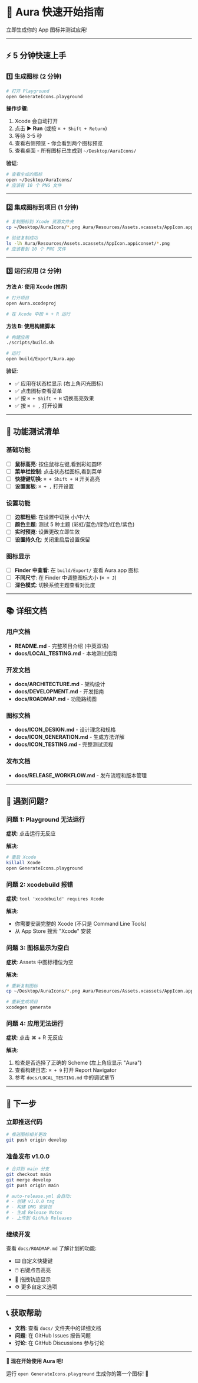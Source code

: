 # 🚀 Aura 快速开始指南

立即生成你的 App 图标并测试应用!

---

## ⚡ 5 分钟快速上手

### 1️⃣ 生成图标 (2 分钟)

```bash
# 打开 Playground
open GenerateIcons.playground
```

**操作步骤**:
1. Xcode 会自动打开
2. 点击 **▶️ Run** (或按 `⌘ + Shift + Return`)
3. 等待 3-5 秒
4. 查看右侧预览 - 你会看到两个图标预览
5. 查看桌面 - 所有图标已生成到 `~/Desktop/AuraIcons/`

**验证**:
```bash
# 查看生成的图标
open ~/Desktop/AuraIcons/
# 应该有 10 个 PNG 文件
```

---

### 2️⃣ 集成图标到项目 (1 分钟)

```bash
# 复制图标到 Xcode 资源文件夹
cp ~/Desktop/AuraIcons/*.png Aura/Resources/Assets.xcassets/AppIcon.appiconset/

# 验证复制成功
ls -lh Aura/Resources/Assets.xcassets/AppIcon.appiconset/*.png
# 应该看到 10 个 PNG 文件
```

---

### 3️⃣ 运行应用 (2 分钟)

**方法 A: 使用 Xcode (推荐)**
```bash
# 打开项目
open Aura.xcodeproj

# 在 Xcode 中按 ⌘ + R 运行
```

**方法 B: 使用构建脚本**
```bash
# 构建应用
./scripts/build.sh

# 运行
open build/Export/Aura.app
```

**验证**:
- ✅ 应用在状态栏显示 (右上角闪光图标)
- ✅ 点击图标查看菜单
- ✅ 按 `⌘ + Shift + H` 切换高亮效果
- ✅ 按 `⌘ + ,` 打开设置

---

## 🎨 功能测试清单

### 基础功能
- [ ] **鼠标高亮**: 按住鼠标左键,看到彩虹圆环
- [ ] **菜单栏控制**: 点击状态栏图标,看到菜单
- [ ] **快捷键切换**: `⌘ + Shift + H` 开关高亮
- [ ] **设置面板**: `⌘ + ,` 打开设置

### 设置功能
- [ ] **边框粗细**: 在设置中切换 小/中/大
- [ ] **颜色主题**: 测试 5 种主题 (彩虹/蓝色/绿色/红色/紫色)
- [ ] **实时预览**: 设置更改立即生效
- [ ] **设置持久化**: 关闭重启后设置保留

### 图标显示
- [ ] **Finder 中查看**: 在 `build/Export/` 查看 Aura.app 图标
- [ ] **不同尺寸**: 在 Finder 中调整图标大小 (`⌘ + J`)
- [ ] **深色模式**: 切换系统主题查看对比度

---

## 📚 详细文档

### 用户文档
- **README.md** - 完整项目介绍 (中英双语)
- **docs/LOCAL_TESTING.md** - 本地测试指南

### 开发文档
- **docs/ARCHITECTURE.md** - 架构设计
- **docs/DEVELOPMENT.md** - 开发指南
- **docs/ROADMAP.md** - 功能路线图

### 图标文档
- **docs/ICON_DESIGN.md** - 设计理念和规格
- **docs/ICON_GENERATION.md** - 生成方法详解
- **docs/ICON_TESTING.md** - 完整测试流程

### 发布文档
- **docs/RELEASE_WORKFLOW.md** - 发布流程和版本管理

---

## 🐛 遇到问题?

### 问题 1: Playground 无法运行

**症状**: 点击运行无反应

**解决**:
```bash
# 重启 Xcode
killall Xcode
open GenerateIcons.playground
```

### 问题 2: xcodebuild 报错

**症状**: `tool 'xcodebuild' requires Xcode`

**解决**:
- 你需要安装完整的 Xcode (不只是 Command Line Tools)
- 从 App Store 搜索 "Xcode" 安装

### 问题 3: 图标显示为空白

**症状**: Assets 中图标槽位为空

**解决**:
```bash
# 重新复制图标
cp ~/Desktop/AuraIcons/*.png Aura/Resources/Assets.xcassets/AppIcon.appiconset/

# 重新生成项目
xcodegen generate
```

### 问题 4: 应用无法运行

**症状**: 点击 ⌘ + R 无反应

**解决**:
1. 检查是否选择了正确的 Scheme (左上角应显示 "Aura")
2. 查看构建日志: `⌘ + 9` 打开 Report Navigator
3. 参考 `docs/LOCAL_TESTING.md` 中的调试章节

---

## 🎯 下一步

### 立即推送代码
```bash
# 推送图标相关更改
git push origin develop
```

### 准备发布 v1.0.0
```bash
# 合并到 main 分支
git checkout main
git merge develop
git push origin main

# auto-release.yml 会自动:
# - 创建 v1.0.0 tag
# - 构建 DMG 安装包
# - 生成 Release Notes
# - 上传到 GitHub Releases
```

### 继续开发

查看 `docs/ROADMAP.md` 了解计划的功能:
- ⌨️ 自定义快捷键
- 🖱️ 右键点击高亮
- 🎨 拖拽轨迹显示
- ⚙️ 更多自定义选项

---

## 📞 获取帮助

- **文档**: 查看 `docs/` 文件夹中的详细文档
- **问题**: 在 GitHub Issues 报告问题
- **讨论**: 在 GitHub Discussions 参与讨论

---

**🎉 现在开始使用 Aura 吧!**

运行 `open GenerateIcons.playground` 生成你的第一个图标! 🚀

